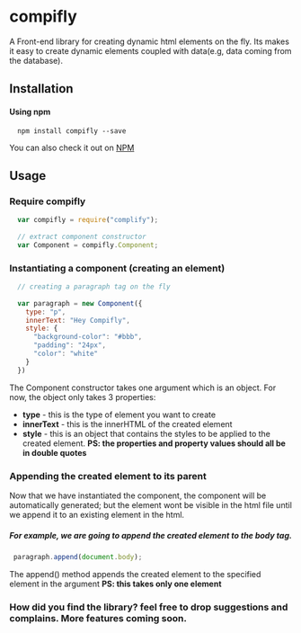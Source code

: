 # compifly
A Front-end library for creating dynamic html elements on the fly. Its makes it easy to create dynamic elements coupled with data(e.g, data coming from the database).

## Installation
#### Using npm
```commandline
  npm install compifly --save
```
You can also check it out on [NPM](http://www.npmjs.com/compifly)

## Usage
### Require compifly

```javascript
  var compifly = require("complify");
  
  // extract component constructor
  var Component = compifly.Component;
```

### Instantiating a component (creating an element)

```javascript
  // creating a paragraph tag on the fly
  
  var paragraph = new Component({
    type: "p",
    innerText: "Hey Compifly",
    style: {
      "background-color": "#bbb",
      "padding": "24px",
      "color": "white"
    }
  })
 ```
 The Component constructor takes one argument which is an object. For now, the object only takes 3 properties:
 * **type** - this is the type of element you want to create
 * **innerText** - this is the innerHTML of the created element
 * **style** - this is an object that contains the styles to be applied to the created element. **PS: the properties and property values should all be in double quotes**
 
 ### Appending the created element to its parent
 
 Now that we have instantiated the component, the component will be automatically generated; but the element wont be visible in the html  file until we append it to an existing element in the html.
 
 ##### For example, we are going to append the created element to the body tag.
 
 ```javascript
  paragraph.append(document.body);
  ```
  
  The append() method appends the created element to the specified element in the argument **PS: this takes only one element**
  
  ### How did you find the library? feel free to drop suggestions and complains. More features coming soon.
  
